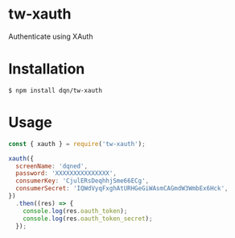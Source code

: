 # tw-xauth

Authenticate using XAuth

# Installation

```
$ npm install dqn/tw-xauth
```

# Usage

```js
const { xauth } = require('tw-xauth');

xauth({
  screenName: 'dqned',
  password: 'XXXXXXXXXXXXXXX',
  consumerKey: 'CjulERsDeqhhjSme66ECg',
  consumerSecret: 'IQWdVyqFxghAtURHGeGiWAsmCAGmdW3WmbEx6Hck',
})
  .then((res) => {
    console.log(res.oauth_token);
    console.log(res.oauth_token_secret);
  });
```
